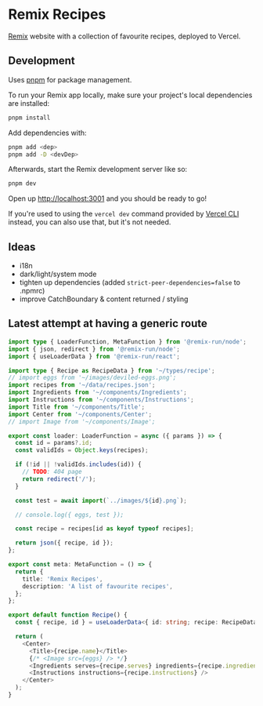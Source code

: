 # Remix Recipes

[Remix](https://remix.run/docs) website with a collection of favourite recipes, deployed to Vercel.

## Development

Uses [pnpm](https://pnpm.io/) for package management.

To run your Remix app locally, make sure your project's local dependencies are installed:

```sh
pnpm install
```

Add dependencies with:

```sh
pnpm add <dep>
pnpm add -D <devDep>
```

Afterwards, start the Remix development server like so:

```sh
pnpm dev
```

Open up [http://localhost:3001](http://localhost:3001) and you should be ready to go!

If you're used to using the `vercel dev` command provided by [Vercel CLI](https://vercel.com/cli) instead, you can also use that, but it's not needed.

## Ideas

- i18n
- dark/light/system mode
- tighten up dependencies (added `strict-peer-dependencies=false` to .npmrc)
- improve CatchBoundary & content returned / styling

## Latest attempt at having a generic route

```typescript
import type { LoaderFunction, MetaFunction } from '@remix-run/node';
import { json, redirect } from '@remix-run/node';
import { useLoaderData } from '@remix-run/react';

import type { Recipe as RecipeData } from '~/types/recipe';
// import eggs from '~/images/deviled-eggs.png';
import recipes from '~/data/recipes.json';
import Ingredients from '~/components/Ingredients';
import Instructions from '~/components/Instructions';
import Title from '~/components/Title';
import Center from '~/components/Center';
// import Image from '~/components/Image';

export const loader: LoaderFunction = async ({ params }) => {
  const id = params?.id;
  const validIds = Object.keys(recipes);

  if (!id || !validIds.includes(id)) {
    // TODO: 404 page
    return redirect('/');
  }

  const test = await import(`../images/${id}.png`);

  // console.log({ eggs, test });

  const recipe = recipes[id as keyof typeof recipes];

  return json({ recipe, id });
};

export const meta: MetaFunction = () => {
  return {
    title: 'Remix Recipes',
    description: 'A list of favourite recipes',
  };
};

export default function Recipe() {
  const { recipe, id } = useLoaderData<{ id: string; recipe: RecipeData }>();

  return (
    <Center>
      <Title>{recipe.name}</Title>
      {/* <Image src={eggs} /> */}
      <Ingredients serves={recipe.serves} ingredients={recipe.ingredients} />
      <Instructions instructions={recipe.instructions} />
    </Center>
  );
}
```
